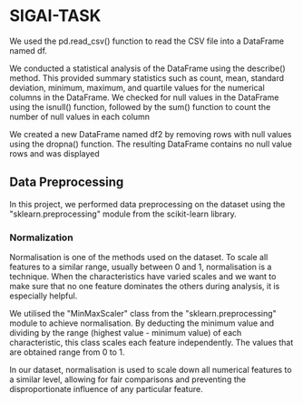 # SIGAI-TASK
We used the pd.read_csv() function to read the CSV file into a DataFrame named df.

We conducted a statistical analysis of the DataFrame using the describe() method. This provided summary statistics such as count, mean, standard deviation, minimum, maximum, and quartile values for the numerical columns in the DataFrame.
We checked for null values in the DataFrame using the isnull() function, followed by the sum() function to count the number of null values in each column


We created a new DataFrame named df2 by removing rows with null values using the dropna() function. The resulting DataFrame contains no null value rows and was displayed

## Data Preprocessing

In this project, we performed data preprocessing on the dataset using the "sklearn.preprocessing" module from the scikit-learn library.

### Normalization

Normalisation is one of the methods used on the dataset. To scale all features to a similar range, usually between 0 and 1, normalisation is a technique. When the characteristics have varied scales and we want to make sure that no one feature dominates the others during analysis, it is especially helpful.

We utilised the "MinMaxScaler" class from the "sklearn.preprocessing" module to achieve normalisation. By deducting the minimum value and dividing by the range (highest value - minimum value) of each characteristic, this class scales each feature independently. The values that are obtained range from 0 to 1.


In our dataset, normalisation is used to scale down all numerical features to a similar level, allowing for fair comparisons and preventing the disproportionate influence of any particular feature.
